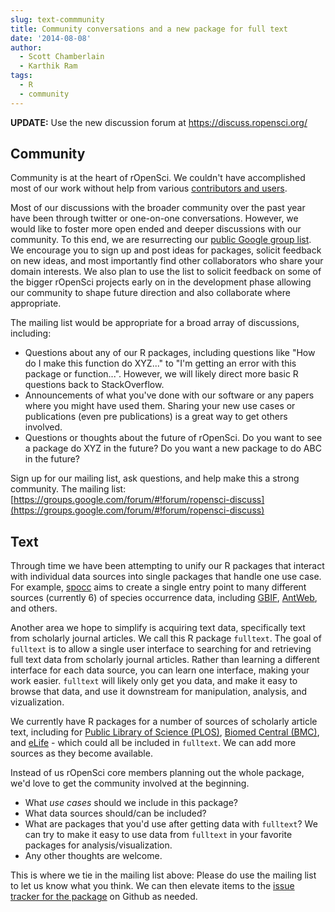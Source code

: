 ```yaml
---
slug: text-commmunity
title: Community conversations and a new package for full text
date: '2014-08-08'
author:
  - Scott Chamberlain
  - Karthik Ram
tags:
  - R
  - community
---
```


__UPDATE:__ Use the new discussion forum at https://discuss.ropensci.org/

## Community

Community is at the heart of rOpenSci. We couldn't have accomplished most of our work without help from various [contributors and users](/community/#community).

Most of our discussions with the broader community over the past year have been through twitter or one-on-one conversations. However, we would like to foster more open ended and deeper discussions with our community. To this end, we are resurrecting our [public Google group list](https://groups.google.com/forum/#!forum/ropensci-discuss). We encourage you to sign up and post ideas for packages, solicit feedback on new ideas, and most importantly find other collaborators who share your domain interests. We also plan to use the list to solicit feedback on some of the bigger rOpenSci projects early on in the development phase allowing our community to shape future direction and also collaborate where appropriate.

The mailing list would be appropriate for a broad array of discussions, including:

* Questions about any of our R packages, including questions like "How do I make this function do XYZ..." to "I'm getting an error with this package or function...". However, we will likely direct more basic R questions back to StackOverflow.
* Announcements of what you've done with our software or any papers where you might have used them. Sharing your new use cases or publications (even pre publications) is a great way to get others involved.
* Questions or thoughts about the future of rOpenSci. Do you want to see a package do XYZ in the future? Do you want a new package to do ABC in the future?

Sign up for our mailing list, ask questions, and help make this a strong community. The mailing list: [https://groups.google.com/forum/#!forum/ropensci-discuss](https://groups.google.com/forum/#!forum/ropensci-discuss)

## Text

Through time we have been attempting to unify our R packages that interact with individual data sources into single packages that handle one use case. For example, [spocc](https://github.com/ropensci/spocc) aims to create a single entry point to many different sources (currently 6) of species occurrence data, including [GBIF](https://www.gbif.org/), [AntWeb](https://www.antweb.org/), and others.

Another area we hope to simplify is acquiring text data, specifically text from scholarly journal articles. We call this R package `fulltext`. The goal of `fulltext` is to allow a single user interface to searching for and retrieving full text data from scholarly journal articles. Rather than learning a different interface for each data source, you can learn one interface, making your work easier. `fulltext` will likely only get you data, and make it easy to browse that data, and use it downstream for manipulation, analysis, and vizualization.

We currently have R packages for a number of sources of scholarly article text, including for [Public Library of Science (PLOS)](https://github.com/ropensci/rplos), [Biomed Central (BMC)](https://github.com/ropensci/bmc), and [ eLife](https://github.com/ropensci/elife) - which could all be included in `fulltext`. We can add more sources as they become available.

Instead of us rOpenSci core members planning out the whole package, we'd love to get the community involved at the beginning.


* What _use cases_ should we include in this package?
* What data sources should/can be included?
* What are packages that you'd use after getting data with `fulltext`? We can try to make it easy to use data from `fulltext` in your favorite packages for analysis/visualization.
* Any other thoughts are welcome.

This is where we tie in the mailing list above: Please do use the mailing list to let us know what you think. We can then elevate items to the [issue tracker for the package](https://github.com/ropensci/fulltext/issues) on Github as needed.
